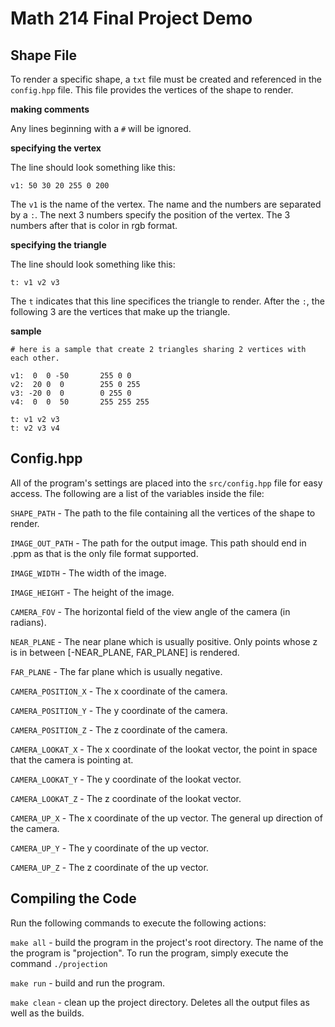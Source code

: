 # Math 214 Final Project Demo
## Shape File
To render a specific shape, a ```txt``` file must be created and referenced in the ```config.hpp``` file. This file provides the vertices of the shape to render.

**making comments**

Any lines beginning with a ```#``` will be ignored.

**specifying the vertex**

The line should look something like this:

```v1: 50 30 20 255 0 200```

The ```v1``` is the name of the vertex. The name and the numbers are separated by a ```:```. The next 3 numbers specify the position of the vertex. The 3 numbers after that is color in rgb format.


**specifying the triangle**

The line should look something like this:

```t: v1 v2 v3```

The ```t``` indicates that this line specifices the triangle to render. After the ```:```, the following 3 are the vertices that make up the triangle.

**sample**
```
# here is a sample that create 2 triangles sharing 2 vertices with each other.

v1:  0  0 -50 		255 0 0
v2:  20 0  0		255 0 255
v3: -20 0  0		0 255 0
v4:  0  0  50		255 255 255

t: v1 v2 v3
t: v2 v3 v4
```

## Config.hpp
All of the program's settings are placed into the ```src/config.hpp``` file for easy access. The following are a list of the variables inside the file:

```SHAPE_PATH``` - The path to the file containing all the vertices of the shape to render.

```IMAGE_OUT_PATH``` - The path for the output image. This path should end in .ppm as that is the only file format supported.

```IMAGE_WIDTH``` - The width of the image.

```IMAGE_HEIGHT``` - The height of the image.

```CAMERA_FOV``` - The horizontal field of the view angle of the camera (in radians).

```NEAR_PLANE``` - The near plane which is usually positive. Only points whose z is in between [-NEAR_PLANE, FAR_PLANE] is rendered.

```FAR_PLANE``` - The far plane which is usually negative.

```CAMERA_POSITION_X``` - The x coordinate of the camera.

```CAMERA_POSITION_Y``` - The y coordinate of the camera.

```CAMERA_POSITION_Z``` - The z coordinate of the camera.

```CAMERA_LOOKAT_X``` - The x coordinate of the lookat vector, the point in space that the camera is pointing at.

```CAMERA_LOOKAT_Y``` - The y coordinate of the lookat vector.

```CAMERA_LOOKAT_Z``` - The z coordinate of the lookat vector.

```CAMERA_UP_X``` - The x coordinate of the up vector. The general up direction of the camera.

```CAMERA_UP_Y``` - The y coordinate of the up vector.

```CAMERA_UP_Z``` - The z coordinate of the up vector.

## Compiling the Code

Run the following commands to execute the following actions:

```make all``` - build the program in the project's root directory. The name of the the program is "projection". To run the program, simply execute the command ```./projection```

```make run``` - build and run the program.

```make clean``` - clean up the project directory. Deletes all the output files as well as the builds.
